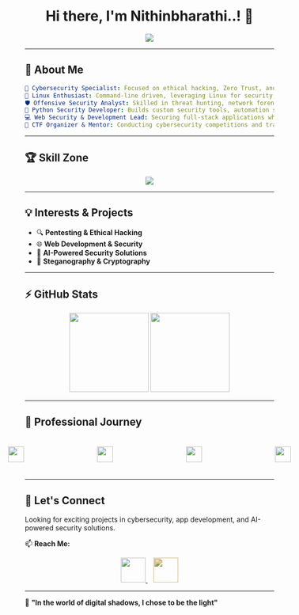 <h1 align="center">Hi there, I'm Nithinbharathi..! 👋</h1>

<p align="center">
  <img src="https://readme-typing-svg.demolab.com?font=Fira+Code&weight=600&size=24&pause=1000&color=36BCF7&center=true&width=500&lines=Cybersecurity+Enthusiast;Linux+Lover;Python+Developer;MERN-Stack-Developer;Open+to+Collaboration!" />
</p>

---

## 🚀 About Me  

```yaml
🚀 Cybersecurity Specialist: Focused on ethical hacking, Zero Trust, and AI-driven intrusion detection.  
🐧 Linux Enthusiast: Command-line driven, leveraging Linux for security, automation, and pentesting.  
🛡️ Offensive Security Analyst: Skilled in threat hunting, network forensics, and vulnerability assessments.  
🐍 Python Security Developer: Builds custom security tools, automation scripts, and steganography-based data protection.  
💻 Web Security & Development Lead: Securing full-stack applications while leading teams at Techsnapie Solutions.  
🎯 CTF Organizer & Mentor: Conducting cybersecurity competitions and training future ethical hackers.  
```
---

## 🏆 Skill Zone

<p align="center">
  <a href="#">
    <img src="https://skillicons.dev/icons?i=linux,bash,git,python,mysql,mongodb,php,nodejs,express,react,flutter" />
  </a>
</p>

---

## 💡 Interests & Projects  
- 🔍 **Pentesting & Ethical Hacking**  
- 🌐 **Web Development & Security**  
- 🤖 **AI-Powered Security Solutions**  
- 🔏 **Steganography & Cryptography**  

---

## ⚡ GitHub Stats  
<p align="center">
  <img src="https://github-readme-stats.vercel.app/api?username=Nithinbharathi93&show_icons=true&theme=radical" height="160"/>
  <img src="https://github-readme-streak-stats.herokuapp.com/?user=Nithinbharathi93&theme=radical" height="160"/>
</p>


---

## 🌟 Professional Journey

<div align=center style="display: flex; justify-content: center; gap: 50px; align-items: center;">
  <a href="#" target="_blank">
    <img style="padding:20px" src="https://techsnapie.com/static/media/ts__logo.ada81ba4adca77469c6e.png" height="32px" />
  </a>
  &nbsp;&nbsp;
  <a href="#" target="_blank">
    <img style="padding:20px" src="https://upload.wikimedia.org/wikipedia/commons/5/51/IBM_logo.svg" height="32px" />
  </a>
  &nbsp;&nbsp;
  <a href="#" target="_blank">
    <img style="padding:20px" src="https://edunetfoundation.org/wp-content/uploads/2022/06/edunet-logo-white-1.png" height="32px" />
  </a>
  &nbsp;&nbsp;
  <a href="#" target="_blank">
    <img style="padding:20px" src="https://cdn.bitrix24.com/b16339947/landing/f81/f812563b63700d62749799f4cd39632e/1_2x.png" height="32px" />
  </a>
</div>

---

## 🤝 Let's Connect  
Looking for exciting projects in cybersecurity, app development, and AI-powered security solutions.  

📫 **Reach Me:**  
<p align="center">
  <a href="https://www.linkedin.com/in/nithinbharathi/" target="_blank">
    <img src="https://skillicons.dev/icons?i=linkedin" width="50" />
  </a>
  &nbsp;&nbsp;
  <a href="mailto:nithinthelordest@gmail.com">
    <img src="https://skillicons.dev/icons?i=gmail" width="50" style="filter: invert(20%) sepia(50%) saturate(200%) hue-rotate(0deg);" />
  </a>
</p>

---

🎯 **"In the world of digital shadows, I chose to be the light"**  
